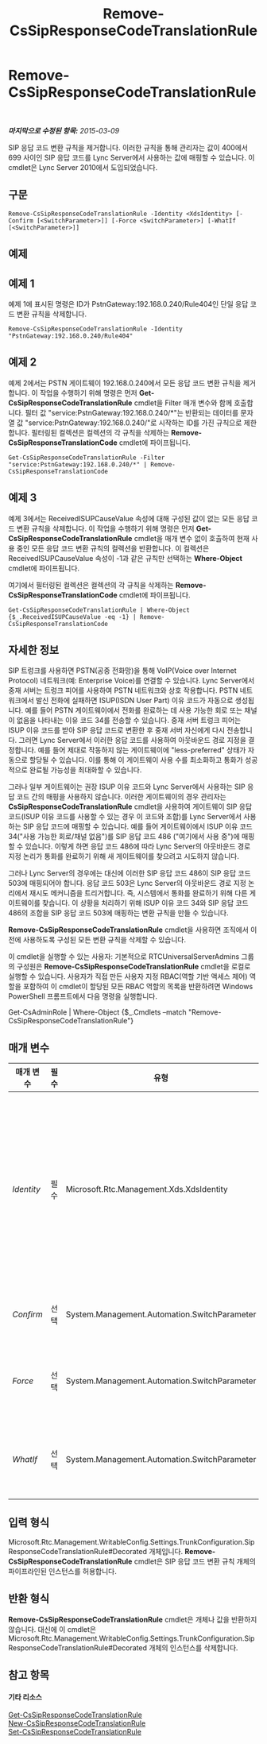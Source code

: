 ﻿---
title: Remove-CsSipResponseCodeTranslationRule
TOCTitle: Remove-CsSipResponseCodeTranslationRule
ms:assetid: beb5f508-5f90-46ee-b5c5-7da8781420e0
ms:mtpsurl: https://technet.microsoft.com/ko-kr/library/Gg412932(v=OCS.15)
ms:contentKeyID: 49304886
ms.date: 08/24/2015
mtps_version: v=OCS.15
ms.translationtype: HT
---

# Remove-CsSipResponseCodeTranslationRule

 

_**마지막으로 수정된 항목:** 2015-03-09_

SIP 응답 코드 변환 규칙을 제거합니다. 이러한 규칙을 통해 관리자는 값이 400에서 699 사이인 SIP 응답 코드를 Lync Server에서 사용하는 값에 매핑할 수 있습니다. 이 cmdlet은 Lync Server 2010에서 도입되었습니다.

## 구문

    Remove-CsSipResponseCodeTranslationRule -Identity <XdsIdentity> [-Confirm [<SwitchParameter>]] [-Force <SwitchParameter>] [-WhatIf [<SwitchParameter>]]

## 예제

## 예제 1

예제 1에 표시된 명령은 ID가 PstnGateway:192.168.0.240/Rule404인 단일 응답 코드 변환 규칙을 삭제합니다.

    Remove-CsSipResponseCodeTranslationRule -Identity "PstnGateway:192.168.0.240/Rule404"

## 예제 2

예제 2에서는 PSTN 게이트웨이 192.168.0.240에서 모든 응답 코드 변환 규칙을 제거합니다. 이 작업을 수행하기 위해 명령은 먼저 **Get-CsSipResponseCodeTranslationRule** cmdlet을 Filter 매개 변수와 함께 호출합니다. 필터 값 "service:PstnGateway:192.168.0.240/\*"는 반환되는 데이터를 문자열 값 "service:PstnGateway:192.168.0.240/"로 시작하는 ID를 가진 규칙으로 제한합니다. 필터링된 컬렉션은 컬렉션의 각 규칙을 삭제하는 **Remove-CsSipResponseTranslationCode** cmdlet에 파이프됩니다.

    Get-CsSipResponseCodeTranslationRule -Filter "service:PstnGateway:192.168.0.240/*" | Remove-CsSipResponseTranslationCode

## 예제 3

예제 3에서는 ReceivedISUPCauseValue 속성에 대해 구성된 값이 없는 모든 응답 코드 변환 규칙을 삭제합니다. 이 작업을 수행하기 위해 명령은 먼저 **Get-CsSipResponseCodeTranslationRule** cmdlet을 매개 변수 없이 호출하여 현재 사용 중인 모든 응답 코드 변환 규칙의 컬렉션을 반환합니다. 이 컬렉션은 ReceivedISUPCauseValue 속성이 -1과 같은 규칙만 선택하는 **Where-Object** cmdlet에 파이프됩니다.

여기에서 필터링된 컬렉션은 컬렉션의 각 규칙을 삭제하는 **Remove-CsSipResponseTranslationCode** cmdlet에 파이프됩니다.

    Get-CsSipResponseCodeTranslationRule | Where-Object {$_.ReceivedISUPCauseValue -eq -1} | Remove-CsSipResponseTranslationCode

## 자세한 정보

SIP 트렁크를 사용하면 PSTN(공중 전화망)을 통해 VoIP(Voice over Internet Protocol) 네트워크(예: Enterprise Voice)를 연결할 수 있습니다. Lync Server에서 중재 서버는 트렁크 피어를 사용하여 PSTN 네트워크와 상호 작용합니다. PSTN 네트워크에서 발신 전화에 실패하면 ISUP(ISDN User Part) 이유 코드가 자동으로 생성됩니다. 예를 들어 PSTN 게이트웨이에서 전화를 완료하는 데 사용 가능한 회로 또는 채널이 없음을 나타내는 이유 코드 34를 전송할 수 있습니다. 중재 서버 트렁크 피어는 ISUP 이유 코드를 받아 SIP 응답 코드로 변환한 후 중재 서버 자신에게 다시 전송합니다. 그러면 Lync Server에서 이러한 응답 코드를 사용하여 아웃바운드 경로 지정을 결정합니다. 예를 들어 제대로 작동하지 않는 게이트웨이에 "less-preferred" 상태가 자동으로 할당될 수 있습니다. 이를 통해 이 게이트웨이 사용 수를 최소화하고 통화가 성공적으로 완료될 가능성을 최대화할 수 있습니다.

그러나 일부 게이트웨이는 권장 ISUP 이유 코드와 Lync Server에서 사용하는 SIP 응답 코드 간의 매핑을 사용하지 않습니다. 이러한 게이트웨이의 경우 관리자는 **CsSipResponseCodeTranslationRule** cmdlet을 사용하여 게이트웨이 SIP 응답 코드(ISUP 이유 코드를 사용할 수 있는 경우 이 코드와 조합)를 Lync Server에서 사용하는 SIP 응답 코드에 매핑할 수 있습니다. 예를 들어 게이트웨이에서 ISUP 이유 코드 34("사용 가능한 회로/채널 없음")를 SIP 응답 코드 486 ("여기에서 사용 중")에 매핑할 수 있습니다. 이렇게 하면 응답 코드 486에 따라 Lync Server의 아웃바운드 경로 지정 논리가 통화를 완료하기 위해 새 게이트웨이를 찾으려고 시도하지 않습니다.

그러나 Lync Server의 경우에는 대신에 이러한 SIP 응답 코드 486이 SIP 응답 코드 503에 매핑되어야 합니다. 응답 코드 503은 Lync Server의 아웃바운드 경로 지정 논리에서 재시도 메커니즘을 트리거합니다. 즉, 시스템에서 통화를 완료하기 위해 다른 게이트웨이를 찾습니다. 이 상황을 처리하기 위해 ISUP 이유 코드 34와 SIP 응답 코드 486의 조합을 SIP 응답 코드 503에 매핑하는 변환 규칙을 만들 수 있습니다.

**Remove-CsSipResponseCodeTranslationRule** cmdlet을 사용하면 조직에서 이전에 사용하도록 구성된 모든 변환 규칙을 삭제할 수 있습니다.

이 cmdlet을 실행할 수 있는 사용자: 기본적으로 RTCUniversalServerAdmins 그룹의 구성원은 **Remove-CsSipResponseCodeTranslationRule** cmdlet을 로컬로 실행할 수 있습니다. 사용자가 직접 만든 사용자 지정 RBAC(역할 기반 액세스 제어) 역할을 포함하여 이 cmdlet이 할당된 모든 RBAC 역할의 목록을 반환하려면 Windows PowerShell 프롬프트에서 다음 명령을 실행합니다.

Get-CsAdminRole | Where-Object {$\_.Cmdlets –match "Remove-CsSipResponseCodeTranslationRule"}

## 매개 변수


<table>
<colgroup>
<col style="width: 25%" />
<col style="width: 25%" />
<col style="width: 25%" />
<col style="width: 25%" />
</colgroup>
<thead>
<tr class="header">
<th>매개 변수</th>
<th>필수</th>
<th>유형</th>
<th>설명</th>
</tr>
</thead>
<tbody>
<tr class="odd">
<td><p><em>Identity</em></p></td>
<td><p>필수</p></td>
<td><p>Microsoft.Rtc.Management.Xds.XdsIdentity</p></td>
<td><p>제거할 변환 규칙의 고유 식별자입니다. 변환 규칙 ID는 규칙이 구성된 범위와 규칙을 만들 때 제공된 이름으로 구성됩니다. 예를 들어 전역 범위에서 만들어진 Rule404라는 변환 규칙의 ID는 global/Rule404와 유사할 수 있습니다.</p></td>
</tr>
<tr class="even">
<td><p><em>Confirm</em></p></td>
<td><p>선택</p></td>
<td><p>System.Management.Automation.SwitchParameter</p></td>
<td><p>명령을 실행하기 전에 확인 메시지를 표시합니다.</p></td>
</tr>
<tr class="odd">
<td><p><em>Force</em></p></td>
<td><p>선택</p></td>
<td><p>System.Management.Automation.SwitchParameter</p></td>
<td><p>명령을 실행할 때 발생할 수 있는 심각하지 않은 오류 메시지를 표시하지 않습니다.</p></td>
</tr>
<tr class="even">
<td><p><em>WhatIf</em></p></td>
<td><p>선택</p></td>
<td><p>System.Management.Automation.SwitchParameter</p></td>
<td><p>명령을 실제로 실행하지 않고도 명령이 실행될 경우 발생할 수 있는 현상을 설명합니다.</p></td>
</tr>
</tbody>
</table>


## 입력 형식

Microsoft.Rtc.Management.WritableConfig.Settings.TrunkConfiguration.SipResponseCodeTranslationRule\#Decorated 개체입니다. **Remove-CsSipResponseCodeTranslationRule** cmdlet은 SIP 응답 코드 변환 규칙 개체의 파이프라인된 인스턴스를 허용합니다.

## 반환 형식

**Remove-CsSipResponseCodeTranslationRule** cmdlet은 개체나 값을 반환하지 않습니다. 대신에 이 cmdlet은 Microsoft.Rtc.Management.WritableConfig.Settings.TrunkConfiguration.SipResponseCodeTranslationRule\#Decorated 개체의 인스턴스를 삭제합니다.

## 참고 항목

#### 기타 리소스

[Get-CsSipResponseCodeTranslationRule](get-cssipresponsecodetranslationrule.md)  
[New-CsSipResponseCodeTranslationRule](new-cssipresponsecodetranslationrule.md)  
[Set-CsSipResponseCodeTranslationRule](set-cssipresponsecodetranslationrule.md)

